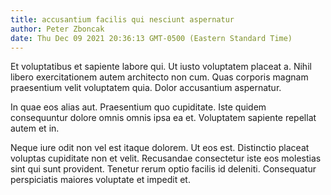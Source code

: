 ```yaml
---
title: accusantium facilis qui nesciunt aspernatur
author: Peter Zboncak
date: Thu Dec 09 2021 20:36:13 GMT-0500 (Eastern Standard Time)
---
```

Et voluptatibus et sapiente labore qui. Ut iusto voluptatem placeat a. Nihil libero exercitationem autem architecto non cum. Quas corporis magnam praesentium velit voluptatem quia. Dolor accusantium aspernatur.

 In quae eos alias aut. Praesentium quo cupiditate. Iste quidem consequuntur dolore omnis omnis ipsa ea et. Voluptatem sapiente repellat autem et in.

 Neque iure odit non vel est itaque dolorem. Ut eos est. Distinctio placeat voluptas cupiditate non et velit. Recusandae consectetur iste eos molestias sint qui sunt provident. Tenetur rerum optio facilis id deleniti. Consequatur perspiciatis maiores voluptate et impedit et.